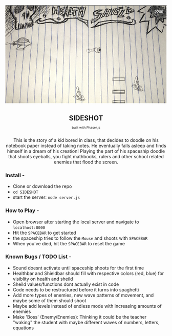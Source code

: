 <div style="text-align: center;">
    <img src="./screenshots/gameplay.PNG" />
</div>

<h2 style="text-align:center">SIDESHOT</h2>
<p style="text-align:center; font-size:10px; line-height:0.1; margin-bottom:30px;"> built with Phaser.js</p>

<p style="text-align:center">This is the story of a kid bored in class, that decides to doodle on his notebook paper instead of taking notes.  He eventually falls asleep and finds himself in a dream of his creation!  Playing the part of his spaceship doodle that shoots eyeballs, you fight mathbooks, rulers and other school related enemies that flood the screen.</p>

<h3>Install -</h3>
    <ul>
        <li>Clone or download the repo</li>
        <li><code>cd SIDESHOT</code></li>
        <li>start the server: <code>node server.js</code></li>
    </ul>

<h3>How to Play -</h3>
    <ul>
        <li>Open browser after starting the local server and navigate to <code>localhost:8000</code></li>
        <li>Hit the <code>SPACEBAR</code> to get started</li>
        <li>the spaceship tries to follow the <code>Mouse</code> and shoots with <code>SPACEBAR</code></li>
        <li>When you've died, hit the <code>SPACEBAR</code> to reset the game</li>
    </ul>

<h3>Known Bugs / TODO List -</h3>
    <ul>
        <li>Sound doesnt activate until spaceship shoots for the first time</li>
        <li>Healthbar and Shieldbar should fill with respective colors (red, blue) for visiblity on health and sheild</li>
        <li>Sheild values/functions dont actually exist in code</li>
        <li>Code needs to be restructured before it turns into spaghetti</li>
        <li>Add more types of enemies, new wave patterns of movement, and maybe some of them should shoot</li>
        <li>Maybe add levels instead of endless mode with increasing amounts of enemies</li>
        <li>Make 'Boss' (Enemy/Enemies): Thinking it could be the teacher "waking" the student with maybe different waves of numbers, letters, equations</li>
    </ul>
